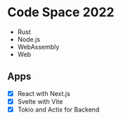 # Code Space 2022

- Rust
- Node.js
- WebAssembly
- Web

## Apps

- [x] React with Next.js
- [x] Svelte with Vite
- [x] Tokio and Actix for Backend
